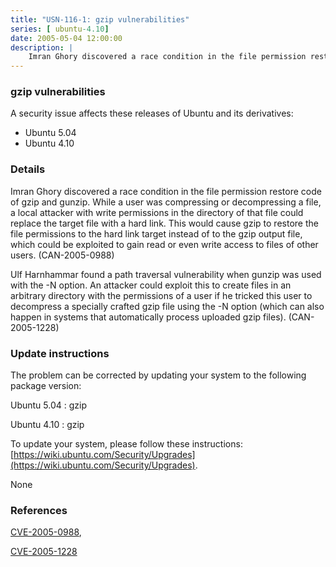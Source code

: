 ```yaml
---
title: "USN-116-1: gzip vulnerabilities"
series: [ ubuntu-4.10]
date: 2005-05-04 12:00:00
description: |
    Imran Ghory discovered a race condition in the file permission restore code of gzip and gunzip. While a user was compressing or decompressing a file, a local attacker with write permissions in the directory of that file could replace the target file with a hard link.  This would cause gzip to restore the file permissions to the hard link target instead of to the gzip output file, which could be exploited to gain read or even write access to files of other users.  (CAN-2005-0988)
--- 
```

 
 


### gzip vulnerabilities

A security issue affects these releases of Ubuntu and its derivatives:

* Ubuntu 5.04
* Ubuntu 4.10

### Details

Imran Ghory discovered a race condition in the file permission restore code of gzip and gunzip. While a user was compressing or decompressing a file, a local attacker with write permissions in the directory of that file could replace the target file with a hard link. This would cause gzip to restore the file permissions to the hard link target instead of to the gzip output file, which could be exploited to gain read or even write access to files of other users. (CAN-2005-0988)

Ulf Harnhammar found a path traversal vulnerability when gunzip was used with the -N option. An attacker could exploit this to create files in an arbitrary directory with the permissions of a user if he tricked this user to decompress a specially crafted gzip file using the -N option (which can also happen in systems that automatically process uploaded gzip files). (CAN-2005-1228)

### Update instructions

The problem can be corrected by updating your system to the following package version:

Ubuntu 5.04
 : gzip 

Ubuntu 4.10
 : gzip 

To update your system, please follow these instructions: [https://wiki.ubuntu.com/Security/Upgrades](https://wiki.ubuntu.com/Security/Upgrades).

None

### References

 
 [CVE-2005-0988](http://people.ubuntu.com/~ubuntu-security/cve/CVE-2005-0988), 

 [CVE-2005-1228](http://people.ubuntu.com/~ubuntu-security/cve/CVE-2005-1228)
 


